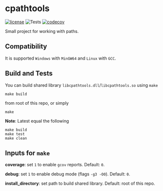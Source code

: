 # cpathtools
[![license](https://img.shields.io/badge/License-MIT-blue.svg)](http://www.apache.org/licenses/)
![Tests](https://github.com/sammnnz/cpathtools/actions/workflows/tests.yml/badge.svg)
[![codecov](https://codecov.io/github/sammnnz/cpathtools/branch/main/graph/badge.svg?token=nQZYf4CqRh)](https://codecov.io/github/sammnnz/cpathtools)

Small project for working with paths.

## Compatibility

It is supported `Windows` with `MinGW64` and `Linux` with `GCC`.

## Build and Tests

You can build shared library `libcpathtools.dll`/`libcpathtools.so` using `make`
~~~~shell
make build
~~~~

from root of this repo, or simply
~~~~shell
make
~~~~

**Note**: Latest equal the following
~~~~shell
make build
make test
make clean
~~~~

## Inputs for `make`

**coverage**: set `1` to enable `gcov` reports. Default: `0`.

**debug**: set `1` to enable debug mode (flags `-g3 -O0`). Default: `0`.

**install_directory**: set path to build shared library. Default: root of this repo.
